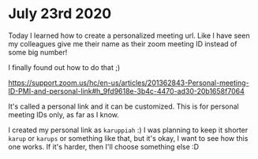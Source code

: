 # July 23rd 2020

Today I learned how to create a personalized meeting url.
Like I have seen my colleagues give me their name as their
zoom meeting ID instead of some big number!

I finally found out how to do that ;)

https://support.zoom.us/hc/en-us/articles/201362843-Personal-meeting-ID-PMI-and-personal-link#h_9fd9618e-3b4c-4470-ad30-20b1658f7064

It's called a personal link and it can be customized. This is
for personal meeting IDs only, as far as I know.

I created my personal link as `karuppiah` :) I was planning to
keep it shorter `karup` or `karups` or something like that,
but it's okay, I want to see how this one works. If it's harder,
then I'll choose something else :D
